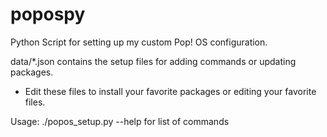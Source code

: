 # popospy
Python Script for setting up my custom Pop! OS configuration.

data/*.json contains the setup files for adding commands or updating packages.
- Edit these files to install your favorite packages or editing your favorite files.

Usage:  ./popos_setup.py --help for list of commands

